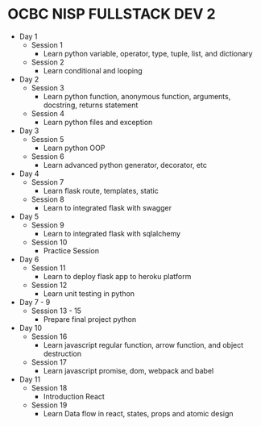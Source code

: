# OCBC NISP FULLSTACK DEV 2

- Day 1
  - Session 1
    - Learn python variable, operator, type, tuple, list, and dictionary
  - Session 2
    - Learn conditional and looping
- Day 2
  - Session 3
    - Learn python function, anonymous function, arguments, docstring, returns statement
  - Session 4
    - Learn python files and exception
- Day 3 
  - Session 5
    - Learn python OOP
  - Session 6
    - Learn advanced python generator, decorator, etc
- Day 4
  - Session 7
    - Learn flask route, templates, static
  - Session 8
    - Learn to integrated flask with swagger
- Day 5
  - Session 9
    - Learn to integrated flask with sqlalchemy
  - Session 10
    - Practice Session
- Day 6
  - Session 11
    - Learn to deploy flask app to heroku platform
  - Session 12
    - Learn unit testing in python
- Day 7 - 9
  - Session 13 - 15
    - Prepare final project python
- Day 10
  - Session 16
    - Learn  javascript regular function, arrow function, and object destruction
  - Session 17
    - Learn javascript promise, dom, webpack and babel
- Day 11
  - Session 18
    - Introduction React
  - Session 19
    - Learn Data flow in react, states, props and atomic design 